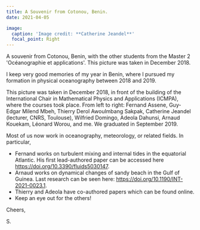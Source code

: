 ```yaml
---
title: A Souvenir from Cotonou, Benin.
date: 2021-04-05

image:
  caption: 'Image credit: **Catherine Jeandel**'
  focal_point: Right
---
```

A souvenir from Cotonou, Benin, with the other students from the Master 2 'Océanographie et applications'. This picture was taken in December 2018.

<!--more-->
I keep very good memories of my year in Benin, where I pursued my formation in physical oceanography between 2018 and 2019.

This picture was taken in December 2018, in front of the building of the International Chair in Mathematical Physics and Applications (ICMPA), where the courses took place. From left to right: Fernand Assene, Guy-Edgar Milend Mbeh, Thierry Derol Awoulmbang Sakpak, Catherine Jeandel (lecturer, CNRS, Toulouse), Wilfried Domingo, Adeola Dahunsi, Arnaud Kouekam, Léonard Worou, and me. We graduated in September 2019.

Most of us now work in oceanography, meteorology, or related fields. In particular,
- Fernand works on turbulent mixing and internal tides in the equatorial Atlantic. His first lead-authored paper can be accessed here https://doi.org/10.3390/fluids5030147.
- Arnaud works on dynamical changes of sandy beach in the Gulf of Guinea. Last research can be seen here: https://doi.org/10.1190/INT-2021-0023.1.
- Thierry and Adeola have co-authored papers which can be found online.
- Keep an eye out for the others!

Cheers,

S.
